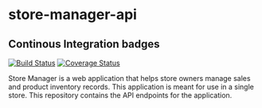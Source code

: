 # store-manager-api

## Continous Integration badges
[![Build Status](https://travis-ci.com/calebrotich10/store-manager-api.svg?branch=develop)](https://travis-ci.com/calebrotich10/store-manager-api) [![Coverage Status](https://coveralls.io/repos/github/calebrotich10/store-manager-api/badge.svg?branch=develop)](https://coveralls.io/github/calebrotich10/store-manager-api?branch=develop)



Store Manager is a web application that helps store owners manage sales and product inventory records. This application is meant for use in a single store. This repository contains the API endpoints for the application.
